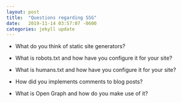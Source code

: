 ```yaml
---
layout: post
title:  "Questions regarding SSG"
date:   2019-11-14 03:57:07 -0600
categories: jekyll update
---
```


- What do you think of static site generators?

- What is robots.txt and how have you configure it for your site?

- What is humans.txt and how have you configure it for your site?

- How did you implements comments to blog posts?

- What is Open Graph and how do you make use of it?
